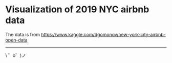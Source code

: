 Visualization of 2019 NYC airbnb data
=================
The data is from https://www.kaggle.com/dgomonov/new-york-city-airbnb-open-data


-------------------

\ ゜o゜)ノ
